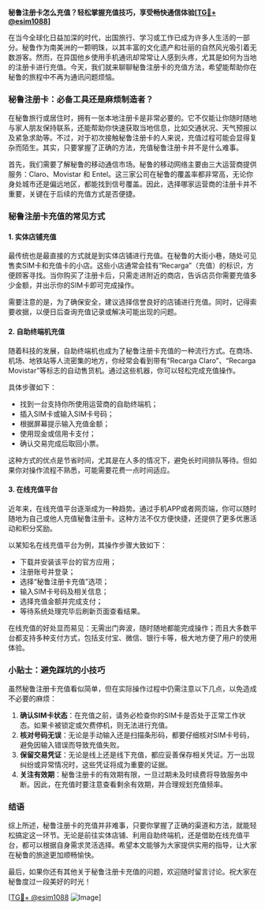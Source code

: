 **秘鲁注册卡怎么充值？轻松掌握充值技巧，享受畅快通信体验[[TG💪+ @esim1088](https://t.me/s/esim1088)]**

在当今全球化日益加深的时代，出国旅行、学习或工作已成为许多人生活的一部分。秘鲁作为南美洲的一颗明珠，以其丰富的文化遗产和壮丽的自然风光吸引着无数游客。然而，在异国他乡使用手机通讯却常常让人感到头疼，尤其是如何为当地的注册卡进行充值。今天，我们就来聊聊秘鲁注册卡的充值方法，希望能帮助你在秘鲁的旅程中不再为通讯问题烦恼。

### 秘鲁注册卡：必备工具还是麻烦制造者？

在秘鲁旅行或居住时，拥有一张本地注册卡是非常必要的。它不仅能让你随时随地与家人朋友保持联系，还能帮助你快速获取当地信息，比如交通状况、天气预报以及紧急求助等。不过，对于初次接触秘鲁注册卡的人来说，充值过程可能会显得复杂而陌生。其实，只要掌握了正确的方法，充值秘鲁注册卡并不是什么难事。

首先，我们需要了解秘鲁的移动通信市场。秘鲁的移动网络主要由三大运营商提供服务：Claro、Movistar 和 Entel。这三家公司在秘鲁的覆盖率都非常高，无论你身处城市还是偏远地区，都能找到信号覆盖。因此，选择哪家运营商的注册卡并不重要，关键在于后续的充值方式是否便捷。

### 秘鲁注册卡充值的常见方式

#### 1. 实体店铺充值

最传统也是最直接的方式就是到实体店铺进行充值。在秘鲁的大街小巷，随处可见售卖SIM卡和充值卡的小店。这些小店通常会挂有“Recarga”（充值）的标识，方便顾客寻找。当你购买了注册卡后，只需走进附近的商店，告诉店员你需要充值多少金额，并出示你的SIM卡即可完成操作。

需要注意的是，为了确保安全，建议选择信誉良好的店铺进行充值。同时，记得索要收据，以便日后查询充值记录或解决可能出现的问题。

#### 2. 自助终端机充值

随着科技的发展，自助终端机也成为了秘鲁注册卡充值的一种流行方式。在商场、机场、地铁站等人流密集的地方，你经常会看到带有“Recarga Claro”、“Recarga Movistar”等标志的自动售货机。通过这些机器，你可以轻松完成充值操作。

具体步骤如下：
- 找到一台支持你所使用运营商的自助终端机；
- 插入SIM卡或输入SIM卡号码；
- 根据屏幕提示输入充值金额；
- 使用现金或信用卡支付；
- 确认交易完成后取回小票。

这种方式的优点是节省时间，尤其是在人多的情况下，避免长时间排队等待。但如果你对操作流程不熟悉，可能需要花费一点时间适应。

#### 3. 在线充值平台

近年来，在线充值平台逐渐成为一种趋势。通过手机APP或者网页端，你可以随时随地为自己或他人充值秘鲁注册卡。这种方法不仅方便快捷，还提供了更多优惠活动和积分奖励。

以某知名在线充值平台为例，其操作步骤大致如下：
- 下载并安装该平台的官方应用；
- 注册账号并登录；
- 选择“秘鲁注册卡充值”选项；
- 输入SIM卡号码及相关信息；
- 选择充值金额并完成支付；
- 等待系统处理完毕后刷新页面查看结果。

在线充值的好处显而易见：无需出门奔波，随时随地都能完成操作；而且大多数平台都支持多种支付方式，包括支付宝、微信、银行卡等，极大地方便了用户的使用体验。

### 小贴士：避免踩坑的小技巧

虽然秘鲁注册卡充值看似简单，但在实际操作过程中仍需注意以下几点，以免造成不必要的麻烦：

1. **确认SIM卡状态**：在充值之前，请务必检查你的SIM卡是否处于正常工作状态。如果卡被锁定或欠费停机，则无法进行充值。
2. **核对号码无误**：无论是手动输入还是扫描条形码，都要仔细核对SIM卡号码，避免因输入错误而导致充值失败。
3. **保留交易凭证**：无论是线上还是线下充值，都应妥善保存相关凭证。万一出现纠纷或异常情况时，这些凭证将成为重要的证据。
4. **关注有效期**：秘鲁注册卡的有效期有限，一旦过期未及时续费将导致服务中断。因此，在充值时要注意查看剩余有效期，并合理规划充值频率。

### 结语

综上所述，秘鲁注册卡的充值并非难事，只要你掌握了正确的渠道和方法，就能轻松搞定这一环节。无论是前往实体店铺、利用自助终端机，还是借助在线充值平台，都可以根据自身需求灵活选择。希望本文能够为大家提供实用的指导，让大家在秘鲁的旅途更加顺畅愉快。

最后，如果你还有其他关于秘鲁注册卡充值的问题，欢迎随时留言讨论。祝大家在秘鲁度过一段美好的时光！

[[TG💪+ @esim1088](https://t.me/s/esim1088) ![Image](https://i.postimg.cc/4NQfJmqS/Snipaste-2025-05-13-00-14-12.png)]
